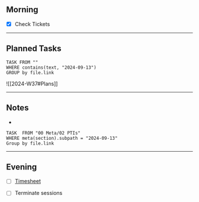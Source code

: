 ## Morning
- [x] Check Tickets

---
## Planned Tasks
~~~dataview
TASK FROM ""
WHERE contains(text, "2024-09-13")
GROUP by file.link
~~~
![[2024-W37#Plans]]

---
## Notes
- 

~~~dataview
TASK  FROM "00 Meta/02 PTIs"
WHERE meta(section).subpath = "2024-09-13"
Group by file.link
~~~
---
## Evening
- [ ] [Timesheet]()
- [ ] Terminate sessions

